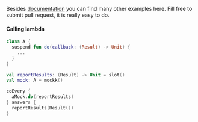 Besides [documentation](mockk.io) you can find many other examples here. 
Fill free to submit pull request, it is really easy to do.

#### Calling lambda
```kotlin
class A { 
  suspend fun do(callback: (Result) -> Unit) {
    ...
  }
}

val reportResults: (Result) -> Unit = slot()
val mock: A = mockk()

coEvery { 
  aMock.do(reportResults) 
} answers {
  reportResults(Result())
}
```
